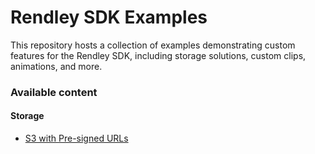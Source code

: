 # Rendley SDK Examples

This repository hosts a collection of examples demonstrating custom features for the Rendley SDK, including storage solutions, custom clips, animations, and more.

### Available content

#### Storage

- [S3 with Pre-signed URLs](https://github.com/rendleyhq/rendley-sdk-examples/storages/s3-with-presigned-urls)
